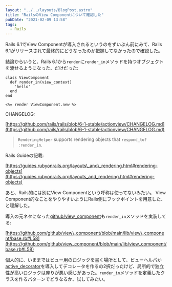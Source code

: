 ```yaml
---
layout: "../../layouts/BlogPost.astro"
title: "RailsのView Componentについて確認した"
pubDate: "2021-02-09 13:58"
tags:
  - Rails
---
```

Rails 6.1でView Componentが導入されるというのをずいぶん前にみて、Rails 6.1がリリースされて最終的にどうなったのか把握してなかったので確認した。

結論からいうと、Rails 6.1から`render`に`render_in`メソッドを持つオブジェクトを渡せるようになった、だけだった:

```
class ViewComponent
  def render_in(view_context)
    'hello'
  end
end
```

```
<%= render ViewComponent.new %>
```

CHANGELOG:

[https://github.com/rails/rails/blob/6-1-stable/actionview/CHANGELOG.md](https://github.com/rails/rails/blob/6-1-stable/actionview/CHANGELOG.md)

> `RenderingHelper` supports rendering objects that `respond_to?` `:render_in`.

Rails Guideの記載:

[https://guides.rubyonrails.org/layouts\_and\_rendering.html#rendering-objects](https://guides.rubyonrails.org/layouts_and_rendering.html#rendering-objects)

あと、Rails的には別にView Componentという呼称は使ってないみたい。
View Component的なことをやりやすいようにRails側にフックポイントを用意した、と理解した。

導入の元ネタになった[github/view\_component](https://github.com/github/view_component)も`render_in`メソッドを実装してる:

[https://github.com/github/view\_component/blob/main/lib/view\_component/base.rb#L58](https://github.com/github/view_component/blob/main/lib/view_component/base.rb#L58)

個人的に、いままではビュー用のロジックを書く場所として、ビューヘルパか[active\_decorator](https://github.com/amatsuda/active_decorator)を導入してデコレータを作るの2択だったけど、局所的で独立性が高いロジックは座りが悪い感じがあった。`render_in`メソッドを定義したクラスを作るパターンでどうなるか、試してみたい。

